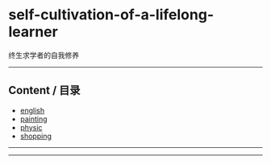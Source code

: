 # self-cultivation-of-a-lifelong-learner

终生求学者的自我修养

---

## Content / 目录

- [english](https://github.com/bourneo/self-cultivation-of-a-lifelong-learner/blob/master/english/English.md)
- [painting](https://github.com/bourneo/self-cultivation-of-a-software-engineer/blob/master/painting/Painting.md)
- [physic](https://github.com/bourneo/self-cultivation-of-a-software-engineer/blob/master/physic/Physic.md)
- [shopping](https://github.com/bourneo/self-cultivation-of-a-software-engineer/blob/master/shopping/Shopping.md)

---


---







